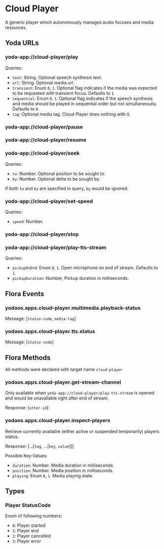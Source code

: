# Cloud Player

A generic player which autonomously manages audio focuses and media resources.

## Yoda URLs

### yoda-app://cloud-player/play

Queries:
- `text`: String. Optional speech synthesis text.
- `url`: String. Optional media url.
- `transient`: Enum `0`, `1`. Optional flag indicates if the media was expected to be requested with transient focus. Defaults to `1`
- `sequential`: Enum `0`, `1`.  Optional flag indicates if the speech synthesis and media should be played in sequential order but not simultaneously. Defaults to `0`.
- `tag`: Optional media tag. Cloud Player does nothing with it.

### yoda-app://cloud-player/pause

### yoda-app://cloud-player/resume


### yoda-app://cloud-player/seek

Queries:
- `to`: Number. Optional position to be sought to.
- `by`: Number. Optional delta to be sought by.

If both `to` and `by` are specified in query, `by` would be ignored.

### yoda-app://cloud-player/set-speed

Queries:
- `speed`: Number.

### yoda-app://cloud-player/stop

### yoda-app://cloud-player/play-tts-stream

Queries:
- `pickupOnEnd`: Enum `0`, `1`. Open microphone on end of stream. Defaults to `1`.
- `pickupDuration`: Number, Pickup duration in milliseconds.

## Flora Events

### yodaos.apps.cloud-player.multimedia.playback-status

Message: [`status-code`, `media-tag`]

### yodaos.apps.cloud-player.tts.status

Message: [`status-code`]

## Flora Methods

All methods were declared with target name `cloud-player`

### yodaos.apps.cloud-player.get-stream-channel

Only available when `yoda-app://cloud-player/play-tts-stream` is opened and would be unavailable right after end of stream.

Response: [`utter-id`]

### yodaos.apps.cloud-player.inspect-players

Retrieve currently available (either active or suspended temporarily) players status.

Response: [...[`tag`, ...[`key`, `value`]]]

Possible Key-Values:
- `duration`: Number. Media duration in milliseconds.
- `position`: Number. Media position in milliseconds.
- `playing`: Enum `0`, `1`. Media playing state.

## Types

### Player StatusCode

Enum of following numbers:
- `0`: Player started
- `1`: Player end
- `2`: Player cancelled
- `3`: Player error
